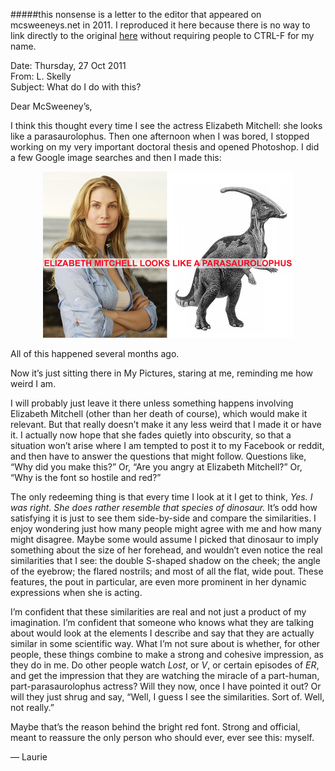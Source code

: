 
#####this nonsense is a letter to the editor that appeared on mcsweeneys.net in 2011. I reproduced it here because there is no way to link directly to the original [here](http://www.mcsweeneys.net/articles/letters-from-2011) without requiring people to CTRL-F for my name. 

<p>Date: Thursday, 27 Oct 2011<br>
From: L. Skelly<br>
Subject: What do I do with this?</p>
<p>Dear McSweeney’s,</p>
<p>I think this thought every time I see the actress Elizabeth Mitchell: she looks like a parasaurolophus. Then one afternoon when I was bored, I stopped working on my very important doctoral thesis and opened Photoshop. I did a few Google image searches and then I made this:</p>
<p style="text-align:center;"><img src="ElizabethMitchell.jpg" alt=""></p><p>All of this happened several months ago.</p>
<p>Now it’s just sitting there in My Pictures, staring at me, reminding me how weird I am.</p>
<p>I will probably just leave it there unless something happens involving Elizabeth Mitchell (other than her death of course), which would make it relevant. But that really doesn’t make it any less weird that I made it or have it. I actually now hope that she fades quietly into obscurity, so that a situation won’t arise where I am tempted to post it to my Facebook or reddit, and then have to answer the questions that might follow. Questions like, “Why did you make this?” Or, “Are you angry at Elizabeth Mitchell?” Or, “Why is the font so hostile and red?”</p>
<p>The only redeeming thing is that every time I look at it I get to think, <em>Yes. I was right. She does rather resemble that species of dinosaur.</em> It’s odd how satisfying it is just to see them side-by-side and compare the similarities. I enjoy wondering just how many people might agree with me and how many might disagree. Maybe some would assume I picked that dinosaur to imply something about the size of her forehead, and wouldn’t even notice the real similarities that I see: the double S-shaped shadow on the cheek; the angle of the eyebrow; the flared nostrils; and most of all the flat, wide pout. These features, the pout in particular, are even more prominent in her dynamic expressions when she is acting.</p>
<p>I’m confident that these similarities are real and not just a product of my imagination. I’m confident that someone who knows what they are talking about would look at the elements I describe and say that they are actually similar in some scientific way. What I’m not sure about is whether, for other people, these things combine to make a strong and cohesive impression, as they do in me. Do other people watch <em>Lost</em>, or <em>V</em>, or certain episodes of <em>ER</em>, and get the impression that they are watching the miracle of a part-human, part-parasaurolophus actress? Will they now, once I have pointed it out? Or will they just shrug and say, “Well, I guess I see the similarities. Sort of. Well, not really.”</p>
<p>Maybe that’s the reason behind the bright red font. Strong and official, meant to reassure the only person who should ever, ever see this: myself.</p>
<p>— Laurie</p>